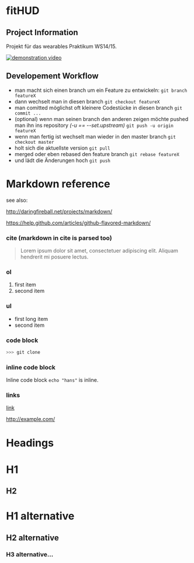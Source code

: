 <!-- !/usr/bin/env markdown
-*- coding: utf-8 -*- -->

fitHUD
================

Project Information
----------------
Projekt für das wearables Praktikum WS14/15.

[![demonstration video](http://img.youtube.com/vi/C_pJYfU6Wsc/0.jpg)](http://www.youtube.com/watch?v=C_pJYfU6Wsc)

Developement Workflow
----------------
- man macht sich einen branch um ein Feature zu entwickeln:
`git branch featureX`
- dann wechselt man in diesen branch
`git checkout featureX`
- man comitted möglichst oft kleinere Codestücke in diesen branch
`git commit ...`
- (optional) wenn man seinen branch den anderen zeigen möchte pushed man ihn ins repository *(-u == --set.upstream)*
`git push -u origin featureX` 
- wenn man fertig ist wechselt man wieder in den master branch
`git checkout master`
- holt sich die aktuellste version
`git pull`
- merged oder eben rebased den feature branch 
`git rebase featureX`
- und lädt die Änderungen hoch
`git push`



Markdown reference
================
see also:

http://daringfireball.net/projects/markdown/

https://help.github.com/articles/github-flavored-markdown/

### cite (markdown in cite is parsed too)
> Lorem ipsum dolor sit amet, consectetuer adipiscing elit. Aliquam hendrerit mi posuere
> lectus.

### ol
1. first item
2. second item

### ul
- first 
  long item
- second item

### code block
```bash
>>> git clone
```
### inline code block
Inline code block `echo "hans"` is inline.

### links
[link](http://http://developer.android.com/samples/)

<http://example.com/>

Headings
================
H1
========
H2
-----------
# H1 alternative
## H2 alternative
### H3 alternative...

